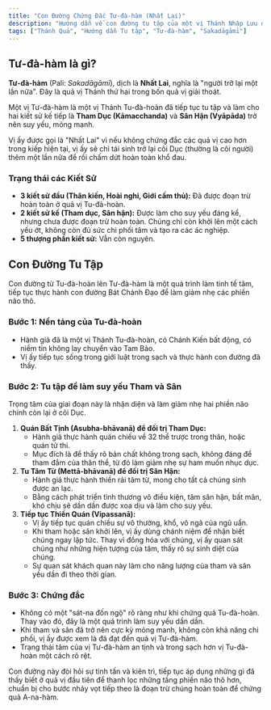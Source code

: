 ```yaml
---
title: "Con Đường Chứng Đắc Tư-đà-hàm (Nhất Lai)"
description: "Hướng dẫn về con đường tu tập của một vị Thánh Nhập Lưu để làm suy yếu Tham và Sân, chứng đắc quả vị Tư-đà-hàm."
tags: ["Thánh Quả", "Hướng dẫn Tu tập", "Tư-đà-hàm", "Sakadāgāmī"]
---
```


## Tư-đà-hàm là gì?

**Tư-đà-hàm** (Pali: *Sakadāgāmī*), dịch là **Nhất Lai**, nghĩa là "người trở lại một lần nữa". Đây là quả vị Thánh thứ hai trong bốn quả vị giải thoát.

Một vị Tư-đà-hàm là một vị Thánh Tu-đà-hoàn đã tiếp tục tu tập và làm cho hai kiết sử kế tiếp là **Tham Dục (Kāmacchanda)** và **Sân Hận (Vyāpāda)** trở nên suy yếu, mỏng manh.

Vị ấy được gọi là "Nhất Lai" vì nếu không chứng đắc các quả vị cao hơn trong kiếp hiện tại, vị ấy sẽ chỉ tái sinh trở lại cõi Dục (thường là cõi người) thêm một lần nữa để rồi chấm dứt hoàn toàn khổ đau.

### Trạng thái các Kiết Sử
- **3 kiết sử đầu (Thân kiến, Hoài nghi, Giới cấm thủ):** Đã được đoạn trừ hoàn toàn ở quả vị Tu-đà-hoàn.
- **2 kiết sử kế (Tham dục, Sân hận):** Được làm cho suy yếu đáng kể, nhưng chưa được đoạn trừ hoàn toàn. Chúng chỉ còn khởi lên một cách yếu ớt, không còn đủ sức chi phối tâm và tạo ra các ác nghiệp.
- **5 thượng phần kiết sử:** Vẫn còn nguyên.

## Con Đường Tu Tập

Con đường từ Tu-đà-hoàn lên Tư-đà-hàm là một quá trình làm tinh tế tâm, tiếp tục thực hành con đường Bát Chánh Đạo để làm giảm nhẹ các phiền não thô.

### Bước 1: Nền tảng của Tu-đà-hoàn
- Hành giả đã là một vị Thánh Tu-đà-hoàn, có Chánh Kiến bất động, có niềm tin không lay chuyển vào Tam Bảo.
- Vị ấy tiếp tục sống trong giới luật trong sạch và thực hành con đường đã thấy.

### Bước 2: Tu tập để làm suy yếu Tham và Sân
Trọng tâm của giai đoạn này là nhận diện và làm giảm nhẹ hai phiền não chính còn lại ở cõi Dục.
1.  **Quán Bất Tịnh (Asubha-bhāvanā) để đối trị Tham Dục:**
    - Hành giả thực hành quán chiếu về 32 thể trược trong thân, hoặc quán tử thi.
    - Mục đích là để thấy rõ bản chất không trong sạch, không đáng để tham đắm của thân thể, từ đó làm giảm nhẹ sự ham muốn nhục dục.
2.  **Tu Tâm Từ (Mettā-bhāvanā) để đối trị Sân Hận:**
    - Hành giả thực hành thiền rải tâm từ, mong cho tất cả chúng sinh được an lạc.
    - Bằng cách phát triển tình thương vô điều kiện, tâm sân hận, bất mãn, khó chịu sẽ dần dần được xoa dịu và làm cho suy yếu.
3.  **Tiếp tục Thiền Quán (Vipassanā):**
    - Vị ấy tiếp tục quán chiếu sự vô thường, khổ, vô ngã của ngũ uẩn.
    - Khi tham hoặc sân khởi lên, vị ấy dùng chánh niệm để nhận biết chúng ngay lập tức. Thay vì đồng hóa với chúng, vị ấy quan sát chúng như những hiện tượng của tâm, thấy rõ sự sinh diệt của chúng.
    - Sự quan sát khách quan này làm cho năng lượng của tham và sân yếu dần đi theo thời gian.

### Bước 3: Chứng đắc
- Không có một "sát-na đốn ngộ" rõ ràng như khi chứng quả Tu-đà-hoàn. Thay vào đó, đây là một quá trình làm suy yếu dần dần.
- Khi tham và sân đã trở nên cực kỳ mỏng manh, không còn khả năng chi phối, vị ấy được xem là đã đạt đến quả vị Tư-đà-hàm.
- Trạng thái tâm của vị Tư-đà-hàm an tịnh và trong sạch hơn vị Tu-đà-hoàn một cách rõ rệt.

Con đường này đòi hỏi sự tinh tấn và kiên trì, tiếp tục áp dụng những gì đã thấy biết ở quả vị đầu tiên để thanh lọc những tầng phiền não thô hơn, chuẩn bị cho bước nhảy vọt tiếp theo là đoạn trừ chúng hoàn toàn để chứng quả A-na-hàm.
